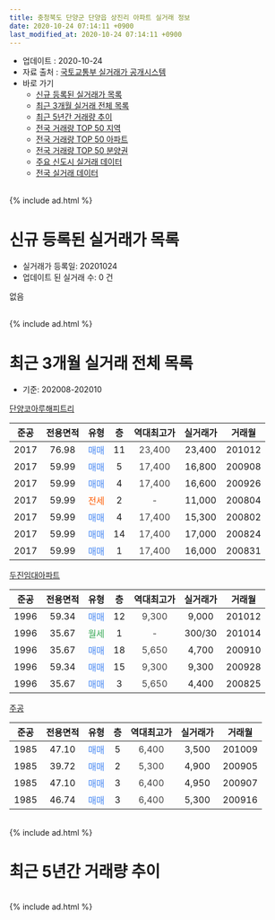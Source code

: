 ```yaml
---
title: 충청북도 단양군 단양읍 상진리 아파트 실거래 정보
date: 2020-10-24 07:14:11 +0900
last_modified_at: 2020-10-24 07:14:11 +0900
---
```


* 업데이트 : 2020-10-24
* 자료 출처 : [국토교통부 실거래가 공개시스템](http://rt.molit.go.kr)
* 바로 가기
    * [신규 등록된 실거래가 목록](#신규-등록된-실거래가-목록)
    * [최근 3개월 실거래 전체 목록](#최근-3개월-실거래-전체-목록)
    * [최근 5년간 거래량 추이](#최근-5년간-거래량-추이)
    * [전국 거래량 TOP 50 지역](https://inasie.github.io/apt-trade-info/최근-3개월-전국에서-가장-거래가-많이-발생한-지역)
    * [전국 거래량 TOP 50 아파트](https://inasie.github.io/apt-trade-info/최근-3개월-전국에서-가장-거래가-많이-발생한-아파트)
    * [전국 거래량 TOP 50 분양권](https://inasie.github.io/apt-trade-info/최근-3개월-전국에서-가장-거래가-많이-발생한-분양권)
    * [주요 신도시 실거래 데이터](https://inasie.github.io/apt-trade-info/주요-신도시)
    * [전국 실거래 데이터](https://inasie.github.io/apt-trade-info/전국)
<br>
{% include ad.html %}
<br>

# 신규 등록된 실거래가 목록
* 실거래가 등록일: 20201024
* 업데이트 된 실거래 수: 0 건

없음

<br>
{% include ad.html %}
<br>

# 최근 3개월 실거래 전체 목록
* 기준: 202008-202010


[단양코아루해피트리](https://search.naver.com/search.naver?query=%EC%B6%A9%EC%B2%AD%EB%B6%81%EB%8F%84+%EB%8B%A8%EC%96%91%EA%B5%B0+%EB%8B%A8%EC%96%91%EC%9D%8D+%EC%83%81%EC%A7%84%EB%A6%AC+%EB%8B%A8%EC%96%91%EC%BD%94%EC%95%84%EB%A3%A8%ED%95%B4%ED%94%BC%ED%8A%B8%EB%A6%AC)

|준공|전용면적|유형|층|역대최고가|실거래가|거래월|
|:---:|:---:|:---:|:---:|:---:|:---:|:---:|
|2017|76.98|<span style="color:#4285f3">매매</span>|11|<span style="color:#444444">23,400</span>|23,400|201012|
|2017|59.99|<span style="color:#4285f3">매매</span>|5|<span style="color:#444444">17,400</span>|16,800|200908|
|2017|59.99|<span style="color:#4285f3">매매</span>|4|<span style="color:#444444">17,400</span>|16,600|200926|
|2017|59.99|<span style="color:#ff5a00">전세</span>|2|<span style="color:#444444">-</span>|11,000|200804|
|2017|59.99|<span style="color:#4285f3">매매</span>|4|<span style="color:#444444">17,400</span>|15,300|200802|
|2017|59.99|<span style="color:#4285f3">매매</span>|14|<span style="color:#444444">17,400</span>|17,000|200824|
|2017|59.99|<span style="color:#4285f3">매매</span>|1|<span style="color:#444444">17,400</span>|16,000|200831|

[두진임대아파트](https://search.naver.com/search.naver?query=%EC%B6%A9%EC%B2%AD%EB%B6%81%EB%8F%84+%EB%8B%A8%EC%96%91%EA%B5%B0+%EB%8B%A8%EC%96%91%EC%9D%8D+%EC%83%81%EC%A7%84%EB%A6%AC+%EB%91%90%EC%A7%84%EC%9E%84%EB%8C%80%EC%95%84%ED%8C%8C%ED%8A%B8)

|준공|전용면적|유형|층|역대최고가|실거래가|거래월|
|:---:|:---:|:---:|:---:|:---:|:---:|:---:|
|1996|59.34|<span style="color:#4285f3">매매</span>|12|<span style="color:#444444">9,300</span>|9,000|201012|
|1996|35.67|<span style="color:#34a853">월세</span>|1|<span style="color:#444444">-</span>|300/30|201014|
|1996|35.67|<span style="color:#4285f3">매매</span>|18|<span style="color:#444444">5,650</span>|4,700|200910|
|1996|59.34|<span style="color:#4285f3">매매</span>|15|<span style="color:#444444">9,300</span>|9,300|200928|
|1996|35.67|<span style="color:#4285f3">매매</span>|3|<span style="color:#444444">5,650</span>|4,400|200825|

[주공](https://search.naver.com/search.naver?query=%EC%B6%A9%EC%B2%AD%EB%B6%81%EB%8F%84+%EB%8B%A8%EC%96%91%EA%B5%B0+%EB%8B%A8%EC%96%91%EC%9D%8D+%EC%83%81%EC%A7%84%EB%A6%AC+%EC%A3%BC%EA%B3%B5)

|준공|전용면적|유형|층|역대최고가|실거래가|거래월|
|:---:|:---:|:---:|:---:|:---:|:---:|:---:|
|1985|47.10|<span style="color:#4285f3">매매</span>|5|<span style="color:#444444">6,400</span>|3,500|201009|
|1985|39.72|<span style="color:#4285f3">매매</span>|2|<span style="color:#444444">5,300</span>|4,900|200905|
|1985|47.10|<span style="color:#4285f3">매매</span>|3|<span style="color:#444444">6,400</span>|4,950|200907|
|1985|46.74|<span style="color:#4285f3">매매</span>|3|<span style="color:#444444">6,400</span>|5,300|200916|


<br>
{% include ad.html %}
<br>

# 최근 5년간 거래량 추이


<div style="width:100%;">
    <canvas id="deal_progress" height="200"></canvas>
</div>

<script>
new Chart(document.getElementById("deal_progress"), {
    type: 'line',
    data: {
        labels: ['201510','201511','201512','201601','201602','201603','201604','201605','201606','201607','201608','201609','201610','201611','201612','201701','201702','201703','201704','201705','201706','201707','201708','201709','201710','201711','201712','201801','201802','201803','201804','201805','201806','201807','201808','201809','201810','201811','201812','201901','201902','201903','201904','201905','201906','201907','201908','201909','201910','201911','201912','202001','202002','202003','202004','202005','202006','202007','202008','202009','202010'],
        datasets: [{
            label: '매매',
            pointRadius: 1,
            data: [7, 2, 2, 2, 4, 4, 2, 5, 4, 6, 3, 2, 5, 5, 2, 3, 3, 8, 6, 2, 2, 3, 3, 0, 1, 6, 7, 14, 11, 14, 13, 15, 5, 7, 9, 3, 8, 10, 1, 10, 11, 3, 8, 6, 4, 2, 6, 4, 7, 3, 5, 3, 16, 4, 3, 7, 12, 13, 4, 7, 3],
            borderColor: "rgba(255, 201, 14, 1)",
            backgroundColor: "rgba(255, 201, 14, 0.5)",
            fill: false,
            lineTension: 0
        },{
            label: '전월세',
            pointRadius: 1,
            data: [0, 1, 1, 1, 1, 1, 0, 2, 1, 0, 0, 2, 0, 1, 0, 0, 1, 1, 0, 0, 1, 0, 2, 1, 2, 2, 2, 2, 11, 7, 4, 6, 1, 45, 2, 5, 19, 0, 9, 1, 3, 2, 0, 1, 1, 3, 0, 0, 0, 2, 3, 2, 4, 0, 3, 4, 3, 8, 1, 0, 1],
            borderColor: "rgba(0, 141, 185, 1)",
            backgroundColor: "rgba(0, 141, 185, 0.5)",
            fill: false,
            lineTension: 0
        }
        ]
    },
    options: {
        responsive: true,
        title: {
            display: false
        },
        tooltips: {
            mode: 'index',
            intersect: false
        },
        hover: {
            mode: 'nearest',
            intersect: true
        },
        scales: {
            xAxes: [{
                display: true,
                scaleLabel: {
                    display: true,
                    labelString: '년/월'
                }
            }],
            yAxes: [{
                display: true,
                ticks: {
                    suggestedMin: 0,
                },
                scaleLabel: {
                    display: true,
                    labelString: '실거래 수'
                }
            }]
        }
    }
});

</script>


<br>
{% include ad.html %}
<br>

